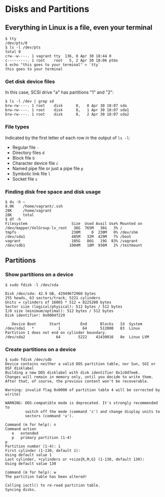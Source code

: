# Disks and Partitions

## Everything in Linux is a file, even your terminal

```
$ tty
/dev/pts/0
$ ls -l /dev/pts
total 0
crw--w----. 1 vagrant tty  136, 0 Apr 30 18:44 0
c---------. 1 root    root   5, 2 Apr 30 18:06 ptmx
$ echo "this goes to your terminal" > `tty`
this goes to your terminal
```

### Get disk device files

In this case, SCSI drive "a" has partitions "1" and "2":

```
$ ls -l /dev | grep sd
brw-rw----. 1 root    disk      8,   0 Apr 30 18:07 sda
brw-rw----. 1 root    disk      8,   1 Apr 30 18:07 sda1
brw-rw----. 1 root    disk      8,   2 Apr 30 18:07 sda2
```

### File types
Indicated by the first letter of each row in the output of `ls -l`:
  - Regular file `-`
  - Directory files `d`
  - Block file `b`
  - Character device file `c`
  - Named pipe file or just a pipe file `p`
  - Symbolic link file `l`
  - Socket file `s`

### Finding disk free space and disk usage

```
$ du -h ~
8.0K    /home/vagrant/.ssh
28K     /home/vagrant
28K     total
$ df -h
Filesystem                    Size  Used Avail Use% Mounted on
/dev/mapper/VolGroup-lv_root   38G  765M   36G   3% /
tmpfs                         230M     0  230M   0% /dev/shm
/dev/sda1                     485M   32M  429M   7% /boot
vagrant                       105G   86G   19G  83% /vagrant
/dev/sdb1                    1004M   18M  936M   2% /testmount
```

## Partitions

### Show partitions on a device

```
$ sudo fdisk -l /dev/sda

Disk /dev/sda: 42.9 GB, 42949672960 bytes
255 heads, 63 sectors/track, 5221 cylinders
Units = cylinders of 16065 * 512 = 8225280 bytes
Sector size (logical/physical): 512 bytes / 512 bytes
I/O size (minimum/optimal): 512 bytes / 512 bytes
Disk identifier: 0x0004f229

   Device Boot      Start         End      Blocks   Id  System
/dev/sda1   *           1          64      512000   83  Linux
Partition 1 does not end on cylinder boundary.
/dev/sda2              64        5222    41430016   8e  Linux LVM
```

### Create partitions on a device

```
$ sudo fdisk /dev/sdb
Device contains neither a valid DOS partition table, nor Sun, SGI or OSF disklabel
Building a new DOS disklabel with disk identifier 0x1c0d7ee6.
Changes will remain in memory only, until you decide to write them.
After that, of course, the previous content won't be recoverable.

Warning: invalid flag 0x0000 of partition table 4 will be corrected by w(rite)

WARNING: DOS-compatible mode is deprecated. It's strongly recommended to
         switch off the mode (command 'c') and change display units to
         sectors (command 'u').

Command (m for help): n
Command action
   e   extended
   p   primary partition (1-4)
p
Partition number (1-4): 1
First cylinder (1-130, default 1):
Using default value 1
Last cylinder, +cylinders or +size{K,M,G} (1-130, default 130):
Using default value 130

Command (m for help): w
The partition table has been altered!

Calling ioctl() to re-read partition table.
Syncing disks.
```

